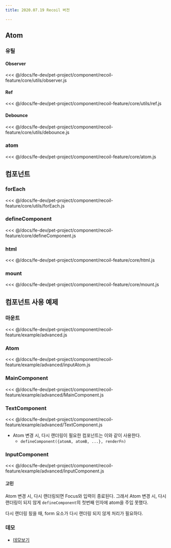 ```yaml
---
title: 2020.07.19 Recoil 버전

---
```


## Atom
### 유틸
#### Observer
<<< @/docs/fe-dev/pet-project/component/recoil-feature/core/utils/observer.js

#### Ref
<<< @/docs/fe-dev/pet-project/component/recoil-feature/core/utils/ref.js

#### Debounce
<<< @/docs/fe-dev/pet-project/component/recoil-feature/core/utils/debounce.js

### atom
<<< @/docs/fe-dev/pet-project/component/recoil-feature/core/atom.js

## 컴포넌트
### forEach
<<< @/docs/fe-dev/pet-project/component/recoil-feature/core/utils/forEach.js

### defineComponent
<<< @/docs/fe-dev/pet-project/component/recoil-feature/core/defineComponent.js

### html
<<< @/docs/fe-dev/pet-project/component/recoil-feature/core/html.js

### mount
<<< @/docs/fe-dev/pet-project/component/recoil-feature/core/mount.js

## 컴포넌트 사용 예제
### 마운트
<<< @/docs/fe-dev/pet-project/component/recoil-feature/example/advanced.js

### Atom
<<< @/docs/fe-dev/pet-project/component/recoil-feature/example/advanced/inputAtom.js

### MainComponent
<<< @/docs/fe-dev/pet-project/component/recoil-feature/example/advanced/MainComponent.js

### TextComponent
<<< @/docs/fe-dev/pet-project/component/recoil-feature/example/advanced/TextComponent.js

- Atom 변경 시, 다시 랜더링이 필요한 컴포넌트는 이와 같이 사용한다.
  - `defineComponent({atomA, atomB, ...}, renderFn)`

### InputComponent
<<< @/docs/fe-dev/pet-project/component/recoil-feature/example/advanced/InputComponent.js

#### 고민
Atom 변경 시, 다시 랜더링되면 Focus와 입력이 종료된다.
그래서 Atom 변경 시, 다시 랜더링이 되지 않게 `defineComponent`의 첫번째 인자에 atom을 주입 못했다.

다시 랜더링 됬을 때, form 요소가 다시 랜더링 되지 않게 처리가 필요하다.

### 데모
- [데모보기](https://the-next-web-research-lab.github.io/docs/fe-dev/pet-project/component/recoil-feature/example/advanced.html)
